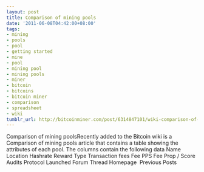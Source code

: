 ```yaml
---
layout: post
title: Comparison of mining pools
date: '2011-06-08T04:42:00+08:00'
tags:
- mining
- pools
- pool
- getting started
- mine
- pool
- mining pool
- mining pools
- miner
- bitcoin
- bitcoins
- bitcoin miner
- comparison
- spreadsheet
- wiki
tumblr_url: http://bitcoinminer.com/post/6314847101/wiki-comparison-of-mining-pools
---
```

Comparison of mining poolsRecently added to the Bitcoin wiki is a Comparison of mining pools article that contains a table showing the attributes of each pool.
The columns contain the following data
Name 
Location
Hashrate
Reward Type
Transaction fees
Fee PPS
Fee Prop / Score
Audits
Protocol
Launched
Forum Thread
Homepage 
Previous Posts
